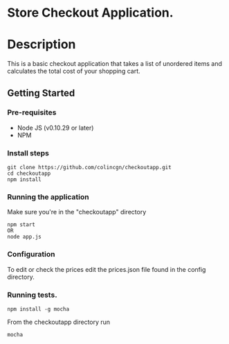 # Store Checkout Application.

# Description

This is a basic checkout application that takes a list of unordered items and calculates the total cost of your shopping cart.

## Getting Started

### Pre-requisites
 * Node JS (v0.10.29 or later)
 * NPM

### Install steps
```
git clone https://github.com/colincgn/checkoutapp.git
cd checkoutapp
npm install
```

### Running the application
Make sure you're in the "checkoutapp" directory
```
npm start
OR
node app.js
```

### Configuration
To edit or check the prices edit the prices.json file found in the config directory.

### Running tests.
```
npm install -g mocha
```
From the checkoutapp directory run
```
mocha
```
